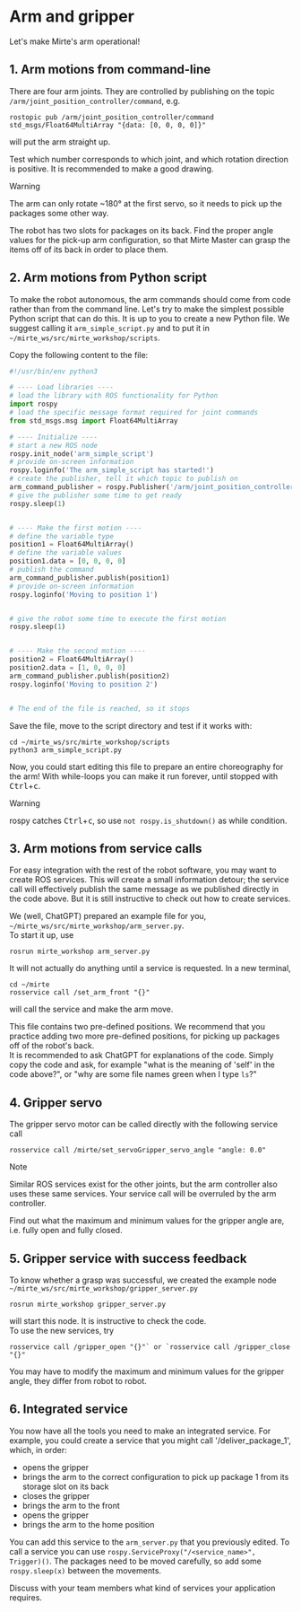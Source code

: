# Arm and gripper

Let's make Mirte's arm operational!

## 1. Arm motions from command-line
There are four arm joints. They are controlled by publishing on the topic `/arm/joint_position_controller/command`, e.g.  
```console
rostopic pub /arm/joint_position_controller/command std_msgs/Float64MultiArray "{data: [0, 0, 0, 0]}"
```
will put the arm straight up.   

Test which number corresponds to which joint, and which rotation direction is positive. It is recommended to make a good drawing.
> [!WARNING]  
> The arm can only rotate ~180° at the first servo, so it needs to pick up the packages some other way.

The robot has two slots for packages on its back. Find the proper angle values for the pick-up arm configuration, so that Mirte Master can grasp the items off of its back in order to place them.

## 2. Arm motions from Python script
To make the robot autonomous, the arm commands should come from code rather than from the command line. Let's try to make the simplest possible Python script that can do this. It is up to you to create a new Python file. We suggest calling it `arm_simple_script.py` and to put it in `~/mirte_ws/src/mirte_workshop/scripts`.   

Copy the following content to the file:  

```python
#!/usr/bin/env python3

# ---- Load libraries ----
# load the library with ROS functionality for Python
import rospy
# load the specific message format required for joint commands
from std_msgs.msg import Float64MultiArray

# ---- Initialize ----
# start a new ROS node
rospy.init_node('arm_simple_script')
# provide on-screen information
rospy.loginfo('The arm_simple_script has started!')
# create the publisher, tell it which topic to publish on
arm_command_publisher = rospy.Publisher('/arm/joint_position_controller/command', Float64MultiArray, queue_size=10)
# give the publisher some time to get ready
rospy.sleep(1)


# ---- Make the first motion ----
# define the variable type
position1 = Float64MultiArray()
# define the variable values
position1.data = [0, 0, 0, 0]
# publish the command
arm_command_publisher.publish(position1)
# provide on-screen information
rospy.loginfo('Moving to position 1')


# give the robot some time to execute the first motion
rospy.sleep(1)


# ---- Make the second motion ----
position2 = Float64MultiArray()
position2.data = [1, 0, 0, 0]
arm_command_publisher.publish(position2)
rospy.loginfo('Moving to position 2')


# The end of the file is reached, so it stops
```

Save the file, move to the script directory and test if it works with:
```console
cd ~/mirte_ws/src/mirte_workshop/scripts
python3 arm_simple_script.py
```  

Now, you could start editing this file to prepare an entire choreography for the arm! With while-loops you can make it run forever, until stopped with <kbd>Ctrl</kbd>+<kbd>c</kbd>.

> [!WARNING]  
> rospy catches <kbd>Ctrl</kbd>+<kbd>c</kbd>, so use ``` not rospy.is_shutdown() ``` as while condition.

## 3. Arm motions from service calls
For easy integration with the rest of the robot software, you may want to create ROS services. This will create a small information detour; the service call will effectively publish the same message as we published directly in the code above. But it is still instructive to check out how to create services.

We (well, ChatGPT) prepared an example file for you, `~/mirte_ws/src/mirte_workshop/arm_server.py`.  
To start it up, use
```console
rosrun mirte_workshop arm_server.py
```  
It will not actually do anything until a service is requested. In a new terminal,  
```console
cd ~/mirte
rosservice call /set_arm_front "{}"
```
will call the service and make the arm move.

This file contains two pre-defined positions. We recommend that you practice adding two more pre-defined positions, for picking up packages off of the robot's back.   
It is recommended to ask ChatGPT for explanations of the code. Simply copy the code and ask, for example "what is the meaning of 'self' in the code above?", or "why are some file names green when I type `ls`?" 

## 4. Gripper servo
The gripper servo motor can be called directly with the following service call  
```console
rosservice call /mirte/set_servoGripper_servo_angle "angle: 0.0"
```   
> [!NOTE]  
> Similar ROS services exist for the other joints, but the arm controller also uses these same services. Your service call will be overruled by the arm controller.

Find out what the maximum and minimum values for the gripper angle are, i.e. fully open and fully closed.

## 5. Gripper service with success feedback
To know whether a grasp was successful, we created the example node `~/mirte_ws/src/mirte_workshop/gripper_server.py`   
```console
rosrun mirte_workshop gripper_server.py
```
 will start this node. It is instructive to check the code.  
To use the new services, try  
```console
rosservice call /gripper_open "{}"` or `rosservice call /gripper_close "{}"
```  
You may have to modify the maximum and minimum values for the gripper angle, they differ from robot to robot.

## 6. Integrated service
You now have all the tools you need to make an integrated service. For example, you could create a service that you might call '/deliver_package_1', which, in order:  
- opens the gripper
- brings the arm to the correct configuration to pick up package 1 from its storage slot on its back
- closes the gripper
- brings the arm to the front
- opens the gripper
- brings the arm to the home position

You can add this service to the ```arm_server.py``` that you previously edited. To call a service you can use ```rospy.ServiceProxy("/<service_name>", Trigger)()```. The packages need to be moved carefully, so add some ```rospy.sleep(x)``` between the movements.


Discuss with your team members what kind of services your application requires.


